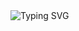 <img src="https://readme-typing-svg.herokuapp.com?font=Fira+Code&weight=700&size=30&pause=1000&color=F7F7F7&random=false&width=2000&lines=This+repository+consists+of+PYTHON+material+including+books+and+material+for+different+streams+(ML%2C+DS%2C+CYBER).;Use+this+repository+for+educational+purpose+only." alt="Typing SVG" />
